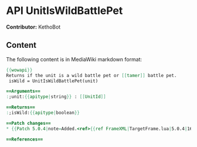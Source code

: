 # API UnitIsWildBattlePet

**Contributor:** KethoBot

## Content

The following content is in MediaWiki markdown format:

```mediawiki
{{wowapi}}
Returns if the unit is a wild battle pet or [[tamer]] battle pet.
 isWild = UnitIsWildBattlePet(unit)

==Arguments==
:;unit:{{apitype|string}} : [[UnitId]]

==Returns==
:;isWild:{{apitype|boolean}}

==Patch changes==
* {{Patch 5.0.4|note=Added.<ref>{{ref FrameXML|TargetFrame.lua|5.0.4|16016|257|20120821}}</ref>}}

==References==
```